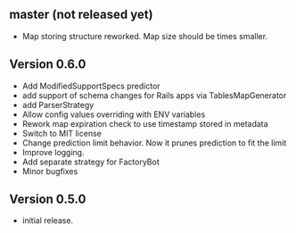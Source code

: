 ## master (not released yet)

- Map storing structure reworked. Map size should be times smaller.

## Version 0.6.0

- Add ModifiedSupportSpecs predictor
- add support of schema changes for Rails apps via TablesMapGenerator
- add ParserStrategy
- Allow config values overriding with ENV variables
- Rework map expiration check to use timestamp stored in metadata
- Switch to MIT license
- Change prediction limit behavior. Now it prunes prediction to fit the limit
- Improve logging.
- Add separate strategy for FactoryBot
- Minor bugfixes

## Version 0.5.0

- initial release.
